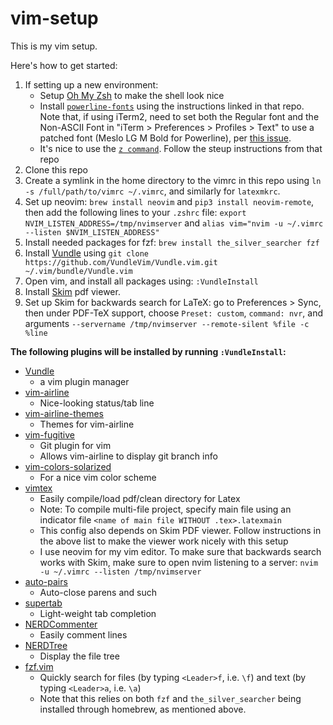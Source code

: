 # vim-setup

This is my vim setup.

Here's how to get started:

1. If setting up a new environment:
   - Setup [Oh My Zsh](https://ohmyz.sh/#install) to make the shell look nice
   - Install [``powerline-fonts``](https://github.com/powerline/fonts) using the instructions linked in that repo. Note that, if using iTerm2, need to set both the Regular font and the Non-ASCII Font in "iTerm > Preferences > Profiles > Text" to use a patched font (Meslo LG M Bold for Powerline), per [this issue](https://github.com/powerline/fonts/issues/44).
   - It's nice to use the [``z command``](https://github.com/agkozak/zsh-z). Follow the steup instructions from that repo
2. Clone this repo
3. Create a symlink in the home directory to the vimrc in this repo using ``ln -s /full/path/to/vimrc ~/.vimrc``, and similarly for ``latexmkrc``.
4. Set up neovim: ``brew install neovim`` and ``pip3 install neovim-remote``, 
then add the following lines to your ``.zshrc`` 
file: ``export NVIM_LISTEN_ADDRESS=/tmp/nvimserver`` 
and ``alias vim="nvim -u ~/.vimrc --listen $NVIM_LISTEN_ADDRESS"``
5. Install needed packages for fzf: ``brew install the_silver_searcher fzf``
6. Install [Vundle](https://github.com/VundleVim/Vundle.vim) using ``git clone https://github.com/VundleVim/Vundle.vim.git ~/.vim/bundle/Vundle.vim``
7. Open vim, and install all packages using: ``:VundleInstall``
8. Install [Skim](https://skim-app.sourceforge.io/) pdf viewer.
9. Set up Skim for backwards search for LaTeX: go to Preferences > Sync, then
   under PDF-TeX support, choose ``Preset: custom``, ``command: nvr``, and
   arguments ``--servername /tmp/nvimserver --remote-silent %file -c %line``

**The following plugins will be installed by running ``:VundleInstall``:**

- [Vundle](https://github.com/VundleVim/Vundle.vim)
  - a vim plugin manager
- [vim-airline](https://github.com/vim-airline/vim-airline)
  - Nice-looking status/tab line
- [vim-airline-themes](https://github.com/vim-airline/vim-airline-themes)
  - Themes for vim-airline
- [vim-fugitive](https://github.com/tpope/vim-fugitive)
  - Git plugin for vim
  - Allows vim-airline to display git branch info
- [vim-colors-solarized](https://github.com/altercation/vim-colors-solarized)
  - For a nice vim color scheme
- [vimtex](https://github.com/lervag/vimtex)
  - Easily compile/load pdf/clean directory for Latex
  - Note: To compile multi-file project, specify main file using an indicator
    file ``<name of main file WITHOUT .tex>.latexmain``
  - This config also depends on Skim PDF viewer. Follow instructions in the
    above list to make the viewer work nicely with this setup
  - I use neovim for my vim editor. To make sure that backwards search works
    with Skim, make sure to open nvim listening to a server: ``nvim -u ~/.vimrc
    --listen /tmp/nvimserver``
- [auto-pairs](https://github.com/jiangmiao/auto-pairs)
  - Auto-close parens and such
- [supertab](https://github.com/ervandew/supertab)
  - Light-weight tab completion
- [NERDCommenter](https://github.com/scrooloose/nerdcommenter)
  - Easily comment lines
- [NERDTree](https://github.com/scrooloose/nerdtree)
  - Display the file tree
- [fzf.vim](https://github.com/junegunn/fzf.vim)
  - Quickly search for files (by typing ``<Leader>f``, i.e. ``\f``) 
  and text (by typing ``<Leader>a``, i.e. ``\a``)
  - Note that this relies on both ``fzf`` and ``the_silver_searcher`` being
    installed through homebrew, as mentioned above.
